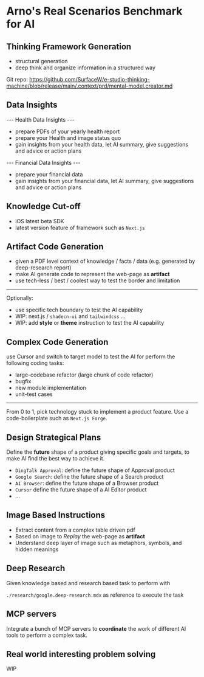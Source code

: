 # Arno's Real Scenarios Benchmark for AI

## Thinking Framework Generation

* structural generation
* deep think and organize information in a structured way

Git repo: https://github.com/SurfaceW/e-studio-thinking-machine/blob/release/main/.context/prd/mental-model.creator.md

## Data Insights

--- Health Data Insights ---

* prepare PDFs of your yearly health report
* prepare your Health and image status quo
* gain insights from your health data, let AI summary, give suggestions and advice or action plans

--- Financial Data Insights ---

* prepare your financial data
* gain insights from your financial data, let AI summary, give suggestions and advice or action plans

## Knowledge Cut-off

* iOS latest beta SDK
* latest version feature of framework such as `Next.js`

## Artifact Code Generation

* given a PDF level context of knowledge / facts / data (e.g. generated by deep-research report)
* make AI generate code to represent the web-page as **artifact**
* use tech-less / best / coolest way to test the border and limitation 

---

Optionally:

* use specific tech boundary to test the AI capability 
* WIP: next.js / `shadecn-ui` and `tailwindcss` ...
* WIP: add **style** or **theme** instruction to test the AI capability

## Complex Code Generation

use Cursor and switch to target model to test the AI for perform the following coding tasks:

* large-codebase refactor (large chunk of code refactor)
* bugfix
* new module implementation
* unit-test cases

---

From 0 to 1, pick technology stuck to implement a product feature. Use a code-boilerplate such as `Next.js Forge`.

## Design Strategical Plans

Define the **future** shape of a product giving specific goals and targets, to make AI find the best way to achieve it.

* `DingTalk Approval`: define the future shape of Approval product
* `Google Search`: define the future shape of a Search product
* `AI Browser`: define the future shape of a Browser product
* `Cursor` define the future shape of a AI Editor product
* ...

## Image Based Instructions

* Extract content from a complex table driven pdf
* Based on image to *Replay* the web-page as **artifact**
* Understand deep layer of image such as metaphors, symbols, and hidden meanings

## Deep Research

Given knowledge based and research based task to perform with

`./research/google.deep-research.mdx` as reference to execute the task

## MCP servers 

Integrate a bunch of MCP servers to **coordinate** the work of different AI tools to perform a complex task.

## Real world interesting problem solving

WIP


